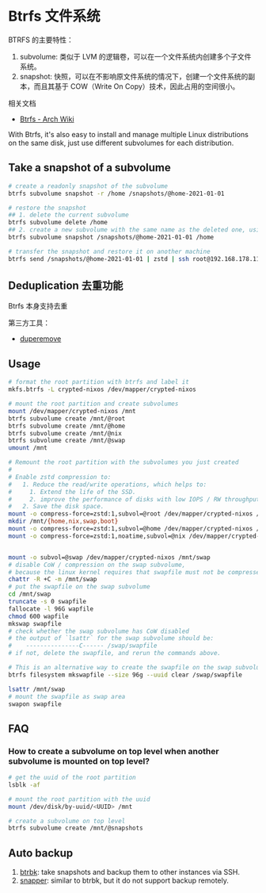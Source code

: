 # Btrfs 文件系统

BTRFS 的主要特性：

1. subvolume: 类似于 LVM 的逻辑卷，可以在一个文件系统内创建多个子文件系统。
2. snapshot: 快照，可以在不影响原文件系统的情况下，创建一个文件系统的副本，而且其基于 COW（Write On Copy）技术，因此占用的空间很小。

相关文档

- [Btrfs - Arch Wiki](https://wiki.archlinuxcn.org/zh-hans/Btrfs)

With Btrfs, it's also easy to install and manage multiple Linux distributions on the same disk, just use different subvolumes for each distribution.

## Take a snapshot of a subvolume

```bash
# create a readonly snapshot of the subvolume
btrfs subvolume snapshot -r /home /snapshots/@home-2021-01-01

# restore the snapshot
## 1. delete the current subvolume
btrfs subvolume delete /home
## 2. create a new subvolume with the same name as the deleted one, using the snapshot as the source
btrfs subvolume snapshot /snapshots/@home-2021-01-01 /home

# transfer the snapshot and restore it on another machine
btrfs send /snapshots/@home-2021-01-01 | zstd | ssh root@192.168.178.110 'zstd -d | btrfs receive /home'
```

## Deduplication 去重功能

Btrfs 本身支持去重

第三方工具：

- [duperemove](https://github.com/markfasheh/duperemove)

## Usage

```bash
# format the root partition with btrfs and label it
mkfs.btrfs -L crypted-nixos /dev/mapper/crypted-nixos 

# mount the root partition and create subvolumes
mount /dev/mapper/crypted-nixos /mnt
btrfs subvolume create /mnt/@root
btrfs subvolume create /mnt/@home
btrfs subvolume create /mnt/@nix
btrfs subvolume create /mnt/@swap
umount /mnt

# Remount the root partition with the subvolumes you just created
# 
# Enable zstd compression to:
#   1. Reduce the read/write operations, which helps to:
#     1. Extend the life of the SSD.
#     2. improve the performance of disks with low IOPS / RW throughput, such as HDD and SATA SSD.
#   2. Save the disk space.
mount -o compress-force=zstd:1,subvol=@root /dev/mapper/crypted-nixos /mnt
mkdir /mnt/{home,nix,swap,boot}
mount -o compress-force=zstd:1,subvol=@home /dev/mapper/crypted-nixos /mnt/home
mount -o compress-force=zstd:1,noatime,subvol=@nix /dev/mapper/crypted-nixos /mnt/nix


mount -o subvol=@swap /dev/mapper/crypted-nixos /mnt/swap
# disable CoW / compression on the swap subvolume,
# because the linux kernel requires that swapfile must not be compressed or have copy-on-write(CoW) enabled.
chattr -R +C -m /mnt/swap
# put the swapfile on the swap subvolume
cd /mnt/swap
truncate -s 0 swapfile
fallocate -l 96G wapfile
chmod 600 wapfile
mkswap swapfile
# check whether the swap subvolume has CoW disabled
# the output of `lsattr` for the swap subvolume should be:
#    ---------------C------ /swap/swapfile
# if not, delete the swapfile, and rerun the commands above.

# This is an alternative way to create the swapfile on the swap subvolume:
btrfs filesystem mkswapfile --size 96g --uuid clear /swap/swapfile

lsattr /mnt/swap
# mount the swapfile as swap area
swapon swapfile
```

## FAQ

### How to create a subvolume on top level when another subvolume is mounted on top level?

```bash
# get the uuid of the root partition
lsblk -af

# mount the root partition with the uuid
mount /dev/disk/by-uuid/<UUID> /mnt

# create a subvolume on top level
btrfs subvolume create /mnt/@snapshots
```

## Auto backup

1. [btrbk](https://github.com/NixOS/nixpkgs/blob/nixos-unstable/nixos/modules/services/backup/btrbk.nix): take snapshots and backup them to other instances via SSH.
2. [snapper](https://github.com/NixOS/nixpkgs/blob/nixos-23.05/nixos/modules/services/misc/snapper.nix): similar to btrbk, but it do not support backup remotely.


